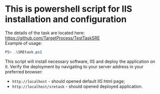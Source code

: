 # This is powershell script for IIS installation and configuration
The details of the task are located here: https://github.com/TargetProcess/TestTaskSRE  
Example of usage:
```powershell
PS> .\SREtask.ps1
```  
This script will install necessary software, IIS and deploy the application on it. Verify the deployment by navigating to your server address in your preferred browser:
- ```http://localhost``` - should opened default IIS html page;
- ```http://localhost/sretask``` - should opened deployed application.
